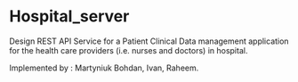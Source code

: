 # Hospital_server
Design REST API Service for a Patient Clinical Data management application for the health care providers (i.e. nurses and doctors) in hospital. 

Implemented by :
Martyniuk Bohdan,
Ivan, 
Raheem.
